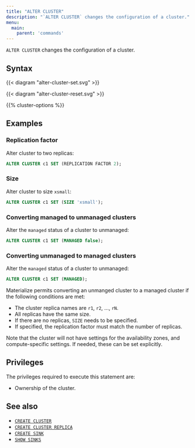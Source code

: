 ```yaml
---
title: "ALTER CLUSTER"
description: "`ALTER CLUSTER` changes the configuration of a cluster."
menu:
  main:
    parent: 'commands'
---
```


`ALTER CLUSTER` changes the configuration of a cluster.

## Syntax

{{< diagram "alter-cluster-set.svg" >}}

{{< diagram "alter-cluster-reset.svg" >}}

{{% cluster-options %}}

## Examples

### Replication factor

Alter cluster to two replicas:

```sql
ALTER CLUSTER c1 SET (REPLICATION FACTOR 2);
```

### Size

Alter cluster to size `xsmall`:

```sql
ALTER CLUSTER c1 SET (SIZE 'xsmall');
```

### Converting managed to unmanaged clusters
Alter the `managed` status of a cluster to unmanaged:

```sql
ALTER CLUSTER c1 SET (MANAGED false);
```

### Converting unmanaged to managed clusters

Alter the `managed` status of a cluster to unmanaged:

```sql
ALTER CLUSTER c1 SET (MANAGED);
```

Materialize permits converting an unmanged cluster to a managed cluster if
the following conditions are met:

* The cluster replica names are `r1`, `r2`, ..., `rN`.
* All replicas have the same size.
* If there are no replicas, `SIZE` needs to be specified.
* If specified, the replication factor must match the number of replicas.

Note that the cluster will not have settings for the availability zones, and
compute-specific settings. If needed, these can be set explicitly.

## Privileges

The privileges required to execute this statement are:

- Ownership of the cluster.

## See also

- [`CREATE CLUSTER`](/sql/create-cluster/)
- [`CREATE CLUSTER REPLICA`](/sql/create-cluster-replica)
- [`CREATE SINK`](/sql/create-sink/)
- [`SHOW SINKS`](/sql/show-sinks)
